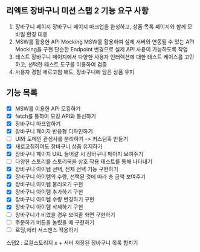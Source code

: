 ## 리엑트 장바구니 미션 스탭 2 기능 요구 사항

1. 장바구니 페이지
   장바구니 페이지 마크업을 완성하고, 상품 목록 페이지와 함께 모바일 환경 대응
2. MSW를 활용한 API Mocking
   MSW를 활용하여 실제 서버와 연동될 수 있는 API Mocking을 구현
   단순한 Endpoint 변경으로 실제 API 사용이 가능하도록 작업
3. 테스트
   장바구니 페이지에서 다양한 사용자 인터렉션에 대한 테스트 케이스를 고민하고, 선택한 테스트 도구를 이용하여 검증
4. 사용자 경험
   새로고침 해도, 장바구니에 담은 상품 유지

## 기능 목록

- [x] MSW를 이용한 API 모킹하기
- [x] fetch를 통하여 모킹 API와 통신하기
- [x] 장바구니 마크업하기
- [x] 장바구니 페이지 반응형 디자인하기
- [ ] UI와 도메인 관심사를 분리하기 -> 커스텀훅 만들기
- [x] 새로고침하여도 장바구니 상품 유지하기
- [x] 장바구니 페이지 URL 들어갈 시 장바구니 페이지 보여주기
- [ ] 다양한 스토리를 스토리북을 상호 작용 테스트를 통해 나타내기
- [x] 장바구니 아이템 선택, 전체 선택 기능 구현하기
- [x] 장바구니 아이템의 수량, 선택된 것에 따라 총 금액 보여주기
- [x] 장바구니 아이템 불러오기 구현
- [x] 장바구니 아이템 추가하기 구현
- [x] 장바구니 아이템 수량 변경하기 구현
- [x] 장바구니 아이템 삭제하기 구현
- [ ] 장바구니가 비었을 경우 보여줄 화면 구현하기
- [ ] 주문하기 버튼을 눌렀을 때 구현하기
- [ ] 로딩,에러 서스펜스 적용하기

스탭2 : 로컬스토리지 x + 서버 저장된 장바구니 목록 합치기
